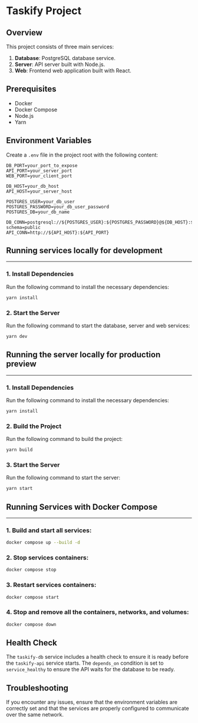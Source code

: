 # Taskify Project

## Overview

This project consists of three main services:
1. **Database**: PostgreSQL database service.
2. **Server**: API server built with Node.js.
3. **Web**: Frontend web application built with React.

## Prerequisites

- Docker
- Docker Compose
- Node.js
- Yarn

## Environment Variables

Create a `.env` file in the project root with the following content:

```dotenv
DB_PORT=your_port_to_expose
API_PORT=your_server_port
WEB_PORT=your_client_port

DB_HOST=your_db_host
API_HOST=your_server_host

POSTGRES_USER=your_db_user
POSTGRES_PASSWORD=your_db_user_password
POSTGRES_DB=your_db_name

DB_CONN=postgresql://${POSTGRES_USER}:${POSTGRES_PASSWORD}@${DB_HOST}:${DB_PORT}/${POSTGRES_DB}?schema=public
API_CONN=http://${API_HOST}:${API_PORT}
```

## Running services locally for development
___

### 1. Install Dependencies

Run the following command to install the necessary dependencies:
```sh
yarn install
```

### 2. Start the Server

Run the following command to start the database, server and web services:
```sh
yarn dev
```

## Running the server locally for production preview
___

### 1. Install Dependencies

Run the following command to install the necessary dependencies:
```sh
yarn install
```

### 2. Build the Project

Run the following command to build the project:
```sh
yarn build
```

### 3. Start the Server

Run the following command to start the server:
```sh
yarn start
```

## Running Services with Docker Compose
___

### 1. Build and start all services:
```sh
docker compose up --build -d
```

### 2. Stop services containers:
```sh
docker compose stop
```

### 3. Restart services containers:
```sh
docker compose start
```

### 4. Stop and remove all the containers, networks, and volumes:
```sh
docker compose down
```

## Health Check

The `taskify-db` service includes a health check to ensure it is ready before the `taskify-api` service starts. 
The `depends_on` condition is set to `service_healthy` to ensure the API waits for the database to be ready.

## Troubleshooting

If you encounter any issues, ensure that the environment variables are correctly set and that the services are 
properly configured to communicate over the same network.